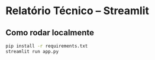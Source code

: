 # Relatório Técnico – Streamlit

## Como rodar localmente
```bash
pip install -r requirements.txt
streamlit run app.py
```
